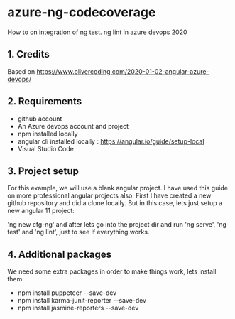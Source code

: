 # azure-ng-codecoverage
How to on integration of ng test. ng lint in azure devops 2020

## 1. Credits 
Based on https://www.olivercoding.com/2020-01-02-angular-azure-devops/

## 2. Requirements
- github account
- An Azure devops account and project
- npm installed locally
- angular cli installed locally : https://angular.io/guide/setup-local
- Visual Studio Code

## 3. Project setup
For this example, we will use a blank angular project. I have used this guide on more professional angular projects also. 
First I have created a new github repository and did a clone locally.
But in this case, lets just setup a new angular 11 project:

'ng new cfg-ng' and after lets go into the project dir and run 'ng serve', 'ng test' and 'ng lint', just to see if everything works.

## 4. Additional packages
We need some extra packages in order to make things work, lets install them:
- npm install puppeteer --save-dev
- npm install karma-junit-reporter --save-dev
- npm install jasmine-reporters --save-dev



